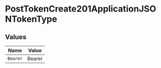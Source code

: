 # PostTokenCreate201ApplicationJSONTokenType


## Values

| Name     | Value    |
| -------- | -------- |
| `Bearer` | Bearer   |